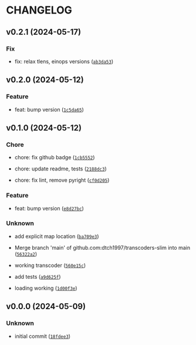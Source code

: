 # CHANGELOG



## v0.2.1 (2024-05-17)

### Fix

* fix: relax tlens, einops versions ([`ab3da53`](https://github.com/dtch1997/transcoders-slim/commit/ab3da538519127a47e0bdad91e87808ff3ade756))


## v0.2.0 (2024-05-12)

### Feature

* feat: bump version ([`1c5da65`](https://github.com/dtch1997/transcoders-slim/commit/1c5da65a8d542b313c2f360b6f09262a35db3479))


## v0.1.0 (2024-05-12)

### Chore

* chore: fix github badge ([`1cb5552`](https://github.com/dtch1997/transcoders-slim/commit/1cb55529c49bcc19acee8df35298a18bf06937e2))

* chore: update readme, tests ([`2188dc3`](https://github.com/dtch1997/transcoders-slim/commit/2188dc36e03be98adb719bf6ace31bf789e1ad6f))

* chore: fix lint, remove pyright ([`cf0d205`](https://github.com/dtch1997/transcoders-slim/commit/cf0d205e2366dc3d6b1ece5af06ff4cacd516dad))

### Feature

* feat: bump version ([`e8d27bc`](https://github.com/dtch1997/transcoders-slim/commit/e8d27bc1ccea9a1aa8e11558b3565b77ef04ab04))

### Unknown

* add explicit map location ([`ba709e3`](https://github.com/dtch1997/transcoders-slim/commit/ba709e361465d3f91be40ace41a59cfaeb180778))

* Merge branch &#39;main&#39; of github.com:dtch1997/transcoders-slim into main ([`56322a2`](https://github.com/dtch1997/transcoders-slim/commit/56322a25ae0fc4a4bf4eb2b6eaf91a91c402271a))

* working transcoder ([`560e15c`](https://github.com/dtch1997/transcoders-slim/commit/560e15c22d739e9c35549d3b3e3c8c712d3ee913))

* add tests ([`a9d625f`](https://github.com/dtch1997/transcoders-slim/commit/a9d625f02e55fda2e1c843c3bfe911a77ec78377))

* loading working ([`1d00f3e`](https://github.com/dtch1997/transcoders-slim/commit/1d00f3eef927391c29ebcdd85fb394efed691ed8))


## v0.0.0 (2024-05-09)

### Unknown

* initial commit ([`18fdee3`](https://github.com/dtch1997/transcoders-slim/commit/18fdee3092e941d88c6b287649eb5be1ce4e5b90))
